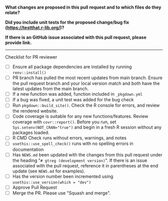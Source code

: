 **What changes are proposed in this pull request and to which files do they relate?**

**Did you include unit tests for the proposed change/bug fix (https://testthat.r-lib.org/)?**

**If there is an GitHub issue associated with this pull request, please provide link.**

--------------------------------------------------------------------------------

Checklist for PR reviewer

- [ ] Ensure all package dependencies are installed by running `renv::install()`
- [ ] PR branch has pulled the most recent updates from main branch. Ensure the pull request branch and your local version match and both have the latest updates from the main branch.
- [ ] If a new function was added, function included in `_pkgdown.yml`
- [ ] If a bug was fixed, a unit test was added for the bug check
- [ ] Run `pkgdown::build_site()`. Check the R console for errors, and review the rendered website.
- [ ] Code coverage is suitable for any new functions/features. Review coverage with `covr::report()`. Before you run, set `Sys.setenv(NOT_CRAN="true")` and begin in a fresh R session without any packages loaded. 
- [ ] R CMD Check runs without errors, warnings, and notes
- [ ] `usethis::use_spell_check()` runs with no spelling errors in documentation
- [ ] Has `NEWS.md` been updated with the changes from this pull request under the heading "`# gtreg (development version)`". If there is an issue associated with the pull request, reference it in parentheses at the end update (see `NEWS.md` for examples).
- [ ] Has the version number been incremented using `usethis::use_version(which = "dev")` 
- [ ] Approve Pull Request
- [ ] Merge the PR. Please use "Squash and merge".
